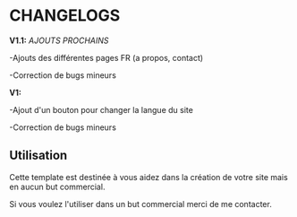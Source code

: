 # CHANGELOGS

**V1.1:** *AJOUTS PROCHAINS*

-Ajouts des différentes pages FR (a propos, contact)

-Correction de bugs mineurs


**V1:**

-Ajout d'un bouton pour changer la langue du site            

-Correction de bugs mineurs

## Utilisation

Cette template est destinée à vous aidez dans la création de votre site mais en aucun but commercial. 

Si vous voulez l'utiliser dans un but commercial merci de me contacter.

